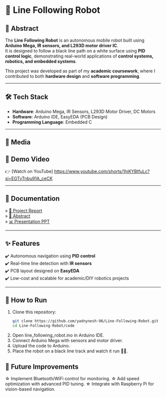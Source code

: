 # 🤖 Line Following Robot

## 📌 Abstract
The **Line Following Robot** is an autonomous mobile robot built using **Arduino Mega, IR sensors, and L293D motor driver IC**.  
It is designed to follow a black line path on a white surface using **PID control logic**, demonstrating real-world applications of **control systems, robotics, and embedded systems**.  

This project was developed as part of my **academic coursework**, where I contributed to both **hardware design** and **software programming**.  

---

## 🛠️ Tech Stack
- **Hardware**: Arduino Mega, IR Sensors, L293D Motor Driver, DC Motors  
- **Software**: Arduino IDE, EasyEDA (PCB Design)  
- **Programming Language**: Embedded C  

---



## 📸 Media

## 🎥 Demo Video
👉 [Watch on YouTube] https://www.youtube.com/shorts/1hiKYBtfuLc?si=EGTvTnbu91A_ceCK  


---

## 📑 Documentation
» [📄 Project Report](2-Documentation/Line-FollowingReport.pdf)  
» [📄 Abstract](2-Documentation/ABSTRACT.pdf)  
» [📊 Presentation PPT](d2-Documentation/Presentation.pptx)  

---

## ✨ Features
✔️ Autonomous navigation using **PID control**  
✔️ Real-time line detection with **IR sensors**  
✔️ PCB layout designed on **EasyEDA**  
✔️ Low-cost and scalable for academic/DIY robotics projects  

---

## 🚀 How to Run
1. Clone this repository:  
   ```bash
   git clone https://github.com/yadnynesh-96/Line-Following-Robot.git
   cd Line-Following-Robot/code

2. Open line_following_robot.ino in Arduino IDE.
3. Connect Arduino Mega with sensors and motor driver.
3. Upload the code to Arduino.
4. Place the robot on a black line track and watch it run 🚗💨.

## 🔮 Future Improvements

☆ Implement Bluetooth/WiFi control for monitoring.
☆ Add speed optimization with advanced PID tuning.
☆ Integrate with Raspberry Pi for vision-based navigation.

